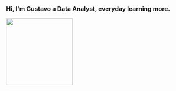 ### Hi, I'm Gustavo a Data Analyst, everyday learning more.
<div align="left">
  <a href="https://github.com/gussruiz">
  <img height="180em" src="https://github-readme-stats.vercel.app/api/top-langs/?username=gussruiz&layout=compact&theme=gotham"/>
</div>
